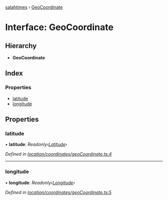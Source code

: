 [salahtimes](../README.md) › [GeoCoordinate](geocoordinate.md)

# Interface: GeoCoordinate

## Hierarchy

* **GeoCoordinate**

## Index

### Properties

* [latitude](geocoordinate.md#latitude)
* [longitude](geocoordinate.md#longitude)

## Properties

###  latitude

• **latitude**: *Readonly‹[Latitude](../README.md#latitude)›*

*Defined in [location/coordinates/geoCoordinate.ts:4](https://github.com/doniseferi/salahtimes/blob/c687593/src/location/coordinates/geoCoordinate.ts#L4)*

___

###  longitude

• **longitude**: *Readonly‹[Longitude](../README.md#longitude)›*

*Defined in [location/coordinates/geoCoordinate.ts:5](https://github.com/doniseferi/salahtimes/blob/c687593/src/location/coordinates/geoCoordinate.ts#L5)*
